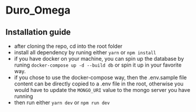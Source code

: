 # Duro_Omega

## Installation guide

- after cloning the repo, cd into the root folder
- install all dependency by runing either `yarn` or `npm install`
- if you have docker on your machine, you can spin up the database by runing `docker-compose up -d --build db` or spin it up in your favorite way.
- if you chose to use the docker-compose way, then the .env.sample file content can be directly copied to a .env file in the root, otherwise you would have to update the `MONGO_URI` value to the mongo server you have running
- then run either `yarn dev` or `npm run dev`
